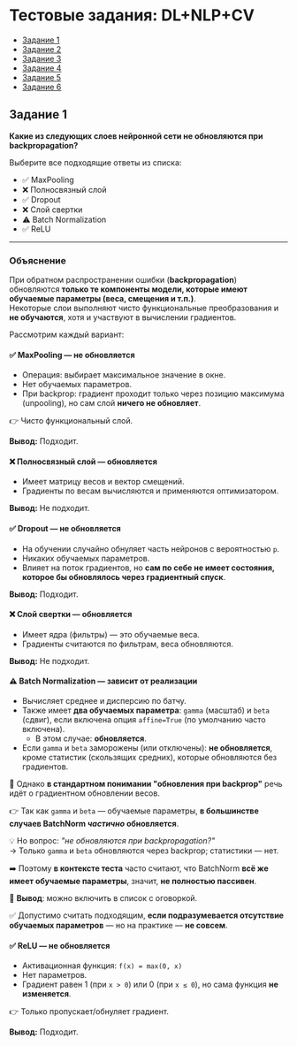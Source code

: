 # Тестовые задания: DL+NLP+CV

- [Задание 1](#задание-1)
- [Задание 2](#задание-2)
- [Задание 3](#задание-3)
- [Задание 4](#задание-4)
- [Задание 5](#задание-5)
- [Задание 6](#задание-6)

## Задание 1

**Какие из следующих слоев нейронной сети не обновляются при backpropagation?**

Выберите все подходящие ответы из списка:

* ✅ MaxPooling
* ❌ Полносвязный слой
* ✅ Dropout
* ❌ Слой свертки
* ⚠️ Batch Normalization
* ✅ ReLU

---

### Объяснение

При обратном распространении ошибки (**backpropagation**) обновляются **только те компоненты модели, которые имеют обучаемые параметры (веса, смещения и т.п.)**.  
Некоторые слои выполняют чисто функциональные преобразования и **не обучаются**, хотя и участвуют в вычислении градиентов.

Рассмотрим каждый вариант:

#### ✅ **MaxPooling** — **не обновляется**

- Операция: выбирает максимальное значение в окне.
- Нет обучаемых параметров.
- При backprop: градиент проходит только через позицию максимума (unpooling), но сам слой **ничего не обновляет**.

👉 Чисто функциональный слой.

**Вывод:** Подходит.

#### ❌ **Полносвязный слой** — **обновляется**

- Имеет матрицу весов и вектор смещений.
- Градиенты по весам вычисляются и применяются оптимизатором.

**Вывод:** Не подходит.

#### ✅ **Dropout** — **не обновляется**

- На обучении случайно обнуляет часть нейронов с вероятностью `p`.
- Никаких обучаемых параметров.
- Влияет на поток градиентов, но **сам по себе не имеет состояния, которое бы обновлялось через градиентный спуск**.

**Вывод:** Подходит.

#### ❌ **Слой свертки** — **обновляется**

- Имеет ядра (фильтры) — это обучаемые веса.
- Градиенты считаются по фильтрам, веса обновляются.

**Вывод:** Не подходит.

#### ⚠️ **Batch Normalization** — **зависит от реализации**

- Вычисляет среднее и дисперсию по батчу.
- Также имеет **два обучаемых параметра**: `gamma` (масштаб) и `beta` (сдвиг), если включена опция `affine=True` (по умолчанию часто включена).
  - В этом случае: **обновляется**.
- Если `gamma` и `beta` заморожены (или отключены): **не обновляется**, кроме статистик (скользящих средних), которые обновляются без градиентов.

📌 Однако **в стандартном понимании "обновления при backprop"** речь идёт о градиентном обновлении весов.

👉 Так как `gamma` и `beta` — обучаемые параметры, **в большинстве случаев BatchNorm *частично* обновляется**.

💡 Но вопрос: *"не обновляются при backpropagation?"*  
→ Только `gamma` и `beta` обновляются через backprop; статистики — нет.

➡️ Поэтому **в контексте теста** часто считают, что BatchNorm **всё же имеет обучаемые параметры**, значит, **не полностью пассивен**.

📌 **Вывод**: можно включить в список с оговоркой.

✅ Допустимо считать подходящим, **если подразумевается отсутствие обучаемых параметров** — но на практике — **не совсем**.

#### ✅ **ReLU** — **не обновляется**

- Активационная функция: `f(x) = max(0, x)`
- Нет параметров.
- Градиент равен 1 (при `x > 0`) или 0 (при `x ≤ 0`), но сама функция **не изменяется**.

👉 Только пропускает/обнуляет градиент.

**Вывод:** Подходит.
